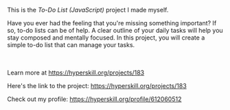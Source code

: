 This is the *To-Do List (JavaScript)* project I made myself.


<p>Have you ever had the feeling that you're missing something important? If so, to-do lists can be of help. A clear outline of your daily tasks will help you stay composed and mentally focused. In this project, you will create a simple to-do list that can manage your tasks.</p><br/><br/>Learn more at <a href="https://hyperskill.org/projects/183?utm_source=ide&utm_medium=ide&utm_campaign=ide&utm_content=project-card">https://hyperskill.org/projects/183</a>

Here's the link to the project: https://hyperskill.org/projects/183

Check out my profile: https://hyperskill.org/profile/612060512